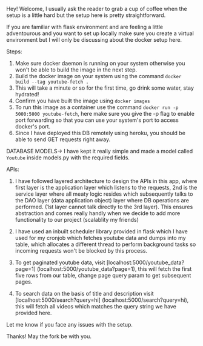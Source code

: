 Hey! Welcome, I usually ask the reader to grab a cup of coffee when the setup is a little hard but the setup here is pretty straightforward.

If you are familiar with flask environment and are feeling a little adventourous and you want to set up locally make sure you create a virtual environment but I will only be discussing about
the docker setup here.

Steps:

1. Make sure docker daemon is running on your system otherwise you won't be able to build the image in the next step.
2. Build the docker image on your system using the command ```docker build --tag youtube-fetch . ```
3. This will take a minute or so for the first time, go drink some water, stay hydrated!
4. Confirm you have built the image using ```docker images```
5. To run this image as a container use the command ```docker run -p 5000:5000 youtube-fetch```, here make sure you give the -p flag to enable port forwarding so that you can use your system's port to access docker's port.
6. Since I have deployed this DB remotely using heroku, you should be able to send GET requests right away.

DATABASE MODELS->
I have kept it really simple and made a model called ```Youtube``` inside models.py with the required fields.

APIs:
1. I have followed layered architecture to design the APIs in this app, where first layer is the application layer which listens to the requests, 2nd is the service layer where all meaty logic resides which subsequently talks to the DAO layer (data application object) layer where DB operations are performed. (1st layer cannot talk directly to the 3rd layer). This ensures abstraction and comes really handly when we decide to add more functionality to our project (scalablity my friends)
2. I have used an inbuilt scheduler library provided in flask which I have used for my cronjob which fetches youtube data and dumps into my table, which allocates a different thread to perform background tasks so incoming requests won't be blocked by this process.

3. To get paginated youtube data, visit [localhost:5000/youtube_data?page=1] (localhost:5000/youtube_data?page=1), this will fetch the first five rows from our table, change page query param to get subsequent pages.
4. To search data on the basis of title and description visit [localhost:5000/search?query=hi] (localhost:5000/search?query=hi), this will fetch all videos which matches the query string we have provided here. 

Let me know if you face any issues with the setup.

Thanks! May the fork be with you. 